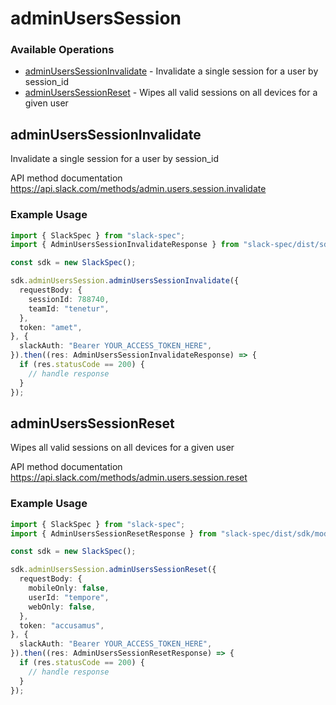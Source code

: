 # adminUsersSession

### Available Operations

* [adminUsersSessionInvalidate](#adminuserssessioninvalidate) - Invalidate a single session for a user by session_id
* [adminUsersSessionReset](#adminuserssessionreset) - Wipes all valid sessions on all devices for a given user

## adminUsersSessionInvalidate

Invalidate a single session for a user by session_id

API method documentation
<https://api.slack.com/methods/admin.users.session.invalidate>

### Example Usage

```typescript
import { SlackSpec } from "slack-spec";
import { AdminUsersSessionInvalidateResponse } from "slack-spec/dist/sdk/models/operations";

const sdk = new SlackSpec();

sdk.adminUsersSession.adminUsersSessionInvalidate({
  requestBody: {
    sessionId: 788740,
    teamId: "tenetur",
  },
  token: "amet",
}, {
  slackAuth: "Bearer YOUR_ACCESS_TOKEN_HERE",
}).then((res: AdminUsersSessionInvalidateResponse) => {
  if (res.statusCode == 200) {
    // handle response
  }
});
```

## adminUsersSessionReset

Wipes all valid sessions on all devices for a given user

API method documentation
<https://api.slack.com/methods/admin.users.session.reset>

### Example Usage

```typescript
import { SlackSpec } from "slack-spec";
import { AdminUsersSessionResetResponse } from "slack-spec/dist/sdk/models/operations";

const sdk = new SlackSpec();

sdk.adminUsersSession.adminUsersSessionReset({
  requestBody: {
    mobileOnly: false,
    userId: "tempore",
    webOnly: false,
  },
  token: "accusamus",
}, {
  slackAuth: "Bearer YOUR_ACCESS_TOKEN_HERE",
}).then((res: AdminUsersSessionResetResponse) => {
  if (res.statusCode == 200) {
    // handle response
  }
});
```
